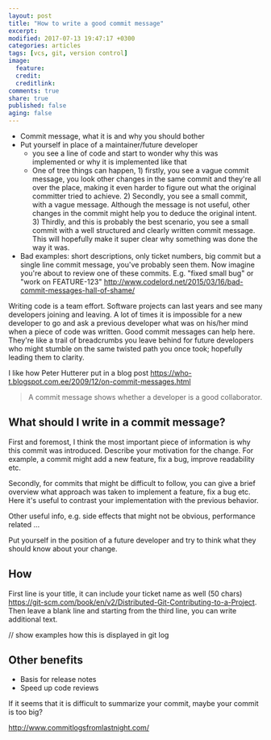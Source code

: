 ```yaml
---
layout: post
title: "How to write a good commit message"
excerpt:
modified: 2017-07-13 19:47:17 +0300
categories: articles
tags: [vcs, git, version control]
image:
  feature:
  credit:
  creditlink:
comments: true
share: true
published: false
aging: false
---
```


* Commit message, what it is and why you should bother
* Put yourself in place of a maintainer/future developer
  * you see a line of code and start to wonder why this was implemented or why it is implemented like that
  * One of tree things can happen, 1) firstly, you see a vague commit message, you look other changes in the same
  commit and they're all over the place, making it even harder to figure out what the original committer tried to achieve. 2) Secondly, you see a small commit, with a vague message. Although the message is not useful, other changes in the commit might help you to deduce the original intent. 3) Thirdly, and this is probably the best scenario, you see a small commit with a well structured and clearly written commit message.
  This will hopefully make it super clear why something was done the way it was.
* Bad examples: short descriptions, only ticket numbers, big commit but a single line commit message, you've probably seen them. Now imagine you're about to review one of these commits. E.g. "fixed small bug" or "work on FEATURE-123" http://www.codelord.net/2015/03/16/bad-commit-messages-hall-of-shame/

Writing code is a team effort. Software projects can last years and see many developers joining and leaving. A lot of times it is impossible for a new developer to go and ask a previous developer what was on his/her mind when a piece of code was written. Good commit messages can help here. They're like a trail of breadcrumbs you leave behind for future developers who might stumble on the same twisted path you once took; hopefully leading them to clarity.

I like how Peter Hutterer put in a blog post https://who-t.blogspot.com.ee/2009/12/on-commit-messages.html
> A commit message shows whether a developer is a good collaborator.

## What should I write in a commit message?

First and foremost, I think the most important piece of information is why this commit was introduced. Describe your motivation for the change. For example, a commit might add a new feature, fix a bug, improve readability etc.

Secondly, for commits that might be difficult to follow, you can give a brief overview what approach was taken to implement a feature, fix a bug etc. Here it's useful to contrast your implementation with the previous behavior.

Other useful info, e.g. side effects that might not be obvious, performance related ...

Put yourself in the position of a future developer and try to think what they should know about your change.

## How

First line is your title, it can include your ticket name as well (50 chars) https://git-scm.com/book/en/v2/Distributed-Git-Contributing-to-a-Project. Then leave a blank line and starting from the third line, you can write additional text.

// show examples how this is displayed in git log

## Other benefits

* Basis for release notes
* Speed up code reviews

If it seems that it is difficult to summarize your commit, maybe your commit is too big?

http://www.commitlogsfromlastnight.com/
